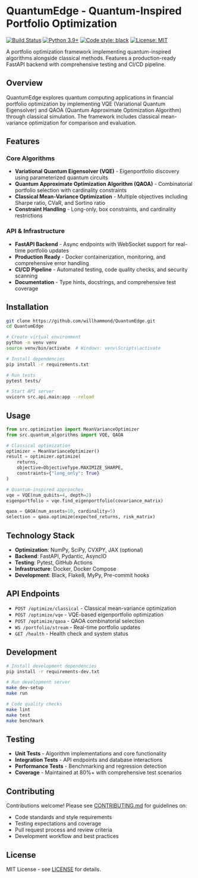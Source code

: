 # QuantumEdge - Quantum-Inspired Portfolio Optimization

[![Build Status](https://github.com/willhammond/QuantumEdge/workflows/CI/badge.svg)](https://github.com/willhammond/QuantumEdge/actions)
[![Python 3.9+](https://img.shields.io/badge/python-3.9+-blue.svg)](https://www.python.org/downloads/)
[![Code style: black](https://img.shields.io/badge/code%20style-black-000000.svg)](https://github.com/psf/black)
[![License: MIT](https://img.shields.io/badge/License-MIT-yellow.svg)](https://opensource.org/licenses/MIT)

A portfolio optimization framework implementing quantum-inspired algorithms alongside classical methods. Features a production-ready FastAPI backend with comprehensive testing and CI/CD pipeline.

## Overview

QuantumEdge explores quantum computing applications in financial portfolio optimization by implementing VQE (Variational Quantum Eigensolver) and QAOA (Quantum Approximate Optimization Algorithm) through classical simulation. The framework includes classical mean-variance optimization for comparison and evaluation.

## Features

### Core Algorithms
- **Variational Quantum Eigensolver (VQE)** - Eigenportfolio discovery using parameterized quantum circuits
- **Quantum Approximate Optimization Algorithm (QAOA)** - Combinatorial portfolio selection with cardinality constraints  
- **Classical Mean-Variance Optimization** - Multiple objectives including Sharpe ratio, CVaR, and Sortino ratio
- **Constraint Handling** - Long-only, box constraints, and cardinality restrictions

### API & Infrastructure  
- **FastAPI Backend** - Async endpoints with WebSocket support for real-time portfolio updates
- **Production Ready** - Docker containerization, monitoring, and comprehensive error handling
- **CI/CD Pipeline** - Automated testing, code quality checks, and security scanning
- **Documentation** - Type hints, docstrings, and comprehensive test coverage

## Installation

```bash
git clone https://github.com/willhammond/QuantumEdge.git
cd QuantumEdge

# Create virtual environment
python -m venv venv
source venv/bin/activate  # Windows: venv\Scripts\activate

# Install dependencies
pip install -r requirements.txt

# Run tests
pytest tests/

# Start API server
uvicorn src.api.main:app --reload
```

## Usage

```python
from src.optimization import MeanVarianceOptimizer
from src.quantum_algorithms import VQE, QAOA

# Classical optimization
optimizer = MeanVarianceOptimizer()
result = optimizer.optimize(
    returns,
    objective=ObjectiveType.MAXIMIZE_SHARPE,
    constraints={"long_only": True}
)

# Quantum-inspired approaches
vqe = VQE(num_qubits=4, depth=2)
eigenportfolio = vqe.find_eigenportfolio(covariance_matrix)

qaoa = QAOA(num_assets=10, cardinality=5)
selection = qaoa.optimize(expected_returns, risk_matrix)
```

## Technology Stack

- **Optimization**: NumPy, SciPy, CVXPY, JAX (optional)
- **Backend**: FastAPI, Pydantic, AsyncIO
- **Testing**: Pytest, GitHub Actions
- **Infrastructure**: Docker, Docker Compose
- **Development**: Black, Flake8, MyPy, Pre-commit hooks

## API Endpoints

- `POST /optimize/classical` - Classical mean-variance optimization
- `POST /optimize/vqe` - VQE-based eigenportfolio optimization  
- `POST /optimize/qaoa` - QAOA combinatorial selection
- `WS /portfolio/stream` - Real-time portfolio updates
- `GET /health` - Health check and system status

## Development

```bash
# Install development dependencies
pip install -r requirements-dev.txt

# Run development server
make dev-setup
make run

# Code quality checks
make lint
make test
make benchmark
```

## Testing

- **Unit Tests** - Algorithm implementations and core functionality
- **Integration Tests** - API endpoints and database interactions
- **Performance Tests** - Benchmarking and regression detection
- **Coverage** - Maintained at 80%+ with comprehensive test scenarios

## Contributing

Contributions welcome! Please see [CONTRIBUTING.md](CONTRIBUTING.md) for guidelines on:
- Code standards and style requirements
- Testing expectations and coverage
- Pull request process and review criteria
- Development workflow and best practices

## License

MIT License - see [LICENSE](LICENSE) for details.